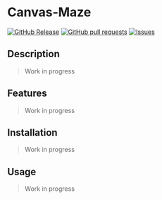 # Canvas-Maze
[![GitHub Release](https://img.shields.io/github/release/zjayers/canvas-maze.svg?style=flat)](https://github.com/zjayers/canvas-maze/releases)
[![GitHub pull requests](https://img.shields.io/github/issues-pr/zjayers/canvas-maze.svg?style=flat)](https://github.com/zjayers/canvas-maze/pulls)
[![Issues](https://img.shields.io/github/issues-raw/zjayers/canvas-maze.svg?maxAge=25000)](https://github.com/zjayers/canvas-maze/issues)

## Description

> Work in progress

## Features

> Work in progress

## Installation

> Work in progress

## Usage

> Work in progress
